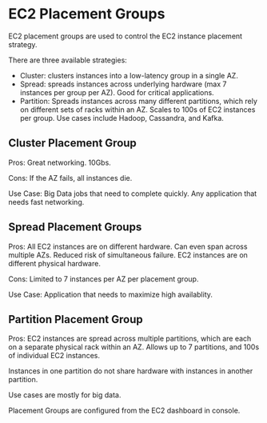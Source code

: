 # EC2 Placement Groups

EC2 placement groups are used to control the EC2 instance placement strategy. 

There are three available strategies:

* Cluster: clusters instances into a low-latency group in a single AZ.
* Spread: spreads instances across underlying hardware (max 7 instances per group per AZ). Good for critical applications.
* Partition: Spreads instances across many different partitions, which rely on different sets of racks within an AZ. Scales to 100s of EC2 instances per group. Use cases include Hadoop, Cassandra, and Kafka.

## Cluster Placement Group

Pros: Great networking. 10Gbs.

Cons: If the AZ fails, all instances die.

Use Case: Big Data jobs that need to complete quickly. Any application that needs fast networking.

## Spread Placement Groups

Pros: All EC2 instances are on different hardware. Can even span across multiple AZs. Reduced risk of simultaneous failure. EC2 instances are on different physical hardware.

Cons: Limited to 7 instances per AZ per placement group.

Use Case: Application that needs to maximize high availablity.

## Partition Placement Group

Pros: EC2 instances are spread across multiple partitions, which are each on a separate physical rack within an AZ. Allows up to 7 partitions, and 100s of individual EC2 instances. 

Instances in one partition do not share hardware with instances in another partition.

Use cases are mostly for big data. 

Placement Groups are configured from the EC2 dashboard in console.


